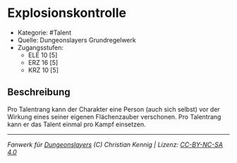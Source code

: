 <!---
Dies ist ein Fanwerk für DUNGEONSLAYERS (C) von Christian Kennig

Quellen:      [Dungeonslayers Grundregelwerk](https://www.f-space.de/ds4/downloads.html)
              [Talentbeschreibungen](https://www.f-space.de/ds4/tools-talentcards.html)
License:      [CC-BY-NC-SA 4.0](https://creativecommons.org/licenses/by-nc-sa/4.0/deed.de)
Richtlinien:  [Fanwerkrichtlinien](https://www.dungeonslayers.net/fanwerk-richtlinien/)
Autor:        Zauberlehrling
-->

  
# Explosionskontrolle  
- Kategorie: #Talent  
- Quelle: Dungeonslayers Grundregelwerk  
- Zugangsstufen:  
  - ELE 10 [5]  
  - ERZ 16 [5]  
  - KRZ 10 [5]  

## Beschreibung  
Pro Talentrang kann der Charakter eine Person (auch sich selbst) vor der Wirkung eines seiner eigenen Flächenzauber verschonen. Pro Talentrang kann er das Talent einmal pro Kampf einsetzen.


___  
*Fanwerk für [Dungeonslayers](https://www.dungeonslayers.net/) (C) Christian Kennig | Lizenz: [CC-BY-NC-SA 4.0](https://creativecommons.org/licenses/by-nc-sa/4.0/deed.de)*  